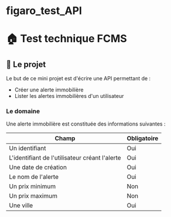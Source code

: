 # figaro_test_API
# :house: Test technique FCMS

## :blue_book: Le projet

Le but de ce mini projet est d'écrire une API permettant de :
- Créer une alerte immobilière
- Lister les alertes immobilières d'un utilisateur

### Le domaine

Une alerte immobilière est constituée des informations suivantes :

| Champ | Obligatoire |
|---|---|
| Un identifiant  | Oui  |
| L'identifiant de l'utilisateur créant l'alerte  | Oui  |
| Une date de création  | Oui  |
| Le nom de l'alerte  | Oui  |
| Un prix minimum | Non  |
| Un prix maximum  | Non  |
| Une ville  | Oui  |
